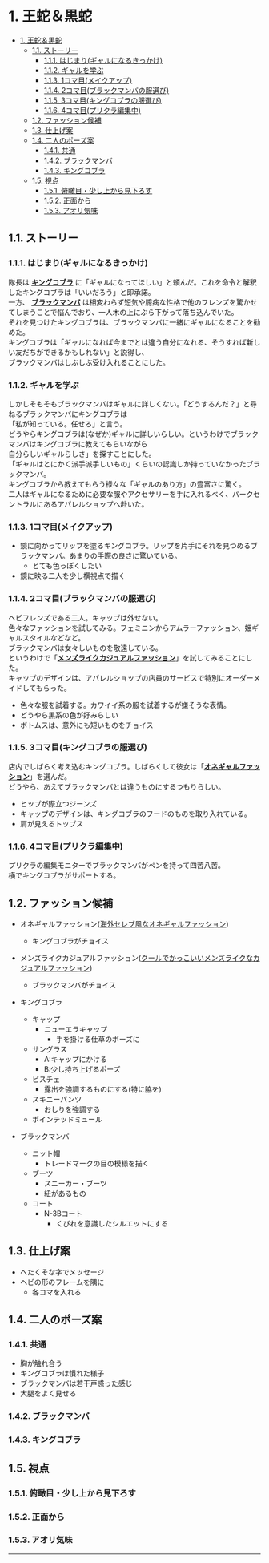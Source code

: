 # 1. 王蛇＆黒蛇

- [1. 王蛇＆黒蛇](#1-王蛇黒蛇)
  - [1.1. ストーリー](#11-ストーリー)
    - [1.1.1. はじまり(ギャルになるきっかけ)](#111-はじまりギャルになるきっかけ)
    - [1.1.2. ギャルを学ぶ](#112-ギャルを学ぶ)
    - [1.1.3. 1コマ目(メイクアップ)](#113-1コマ目メイクアップ)
    - [1.1.4. 2コマ目(ブラックマンバの服選び)](#114-2コマ目ブラックマンバの服選び)
    - [1.1.5. 3コマ目(キングコブラの服選び)](#115-3コマ目キングコブラの服選び)
    - [1.1.6. 4コマ目(プリクラ編集中)](#116-4コマ目プリクラ編集中)
  - [1.2. ファッション候補](#12-ファッション候補)
  - [1.3. 仕上げ案](#13-仕上げ案)
  - [1.4. 二人のポーズ案](#14-二人のポーズ案)
    - [1.4.1. 共通](#141-共通)
    - [1.4.2. ブラックマンバ](#142-ブラックマンバ)
    - [1.4.3. キングコブラ](#143-キングコブラ)
  - [1.5. 視点](#15-視点)
    - [1.5.1. 俯瞰目・少し上から見下ろす](#151-俯瞰目少し上から見下ろす)
    - [1.5.2. 正面から](#152-正面から)
    - [1.5.3. アオリ気味](#153-アオリ気味)

## 1.1. ストーリー

### 1.1.1. はじまり(ギャルになるきっかけ)

隊長は **[キングコブラ][KB]** に「ギャルになってほしい」と頼んだ。これを命令と解釈したキングコブラは「いいだろう」と即承諾。  
一方、 **[ブラックマンバ][BM]** は相変わらず短気や臆病な性格で他のフレンズを驚かせてしまうことで悩んでおり、一人木の上にぶら下がって落ち込んでいた。  
それを見つけたキングコブラは、ブラックマンバに一緒にギャルになることを勧めた。  
キングコブラは「ギャルになれば今までとは違う自分になれる、そうすれば新しい友だちができるかもしれない」と説得し、  
ブラックマンバはしぶしぶ受け入れることにした。

### 1.1.2. ギャルを学ぶ

しかしそもそもブラックマンバはギャルに詳しくない。「どうするんだ？」と尋ねるブラックマンバにキングコブラは  
「私が知っている。任せろ」と言う。  
どうやらキングコブラは(なぜか)ギャルに詳しいらしい。というわけでブラックマンバはキングコブラに教えてもらいながら  
 自分らしいギャルらしさ」を探すことにした。  
「ギャルはとにかく派手派手しいもの」くらいの認識しか持っていなかったブラックマンバ。  
キングコブラから教えてもらう様々な「ギャルのあり方」の豊富さに驚く。  
二人はギャルになるために必要な服やアクセサリーを手に入れるべく、パークセントラルにあるアパレルショップへ赴いた。

### 1.1.3. 1コマ目(メイクアップ)

- 鏡に向かってリップを塗るキングコブラ。リップを片手にそれを見つめるブラックマンバ。あまりの手際の良さに驚いている。
  - とても色っぽくしたい
- 鏡に映る二人を少し横視点で描く

### 1.1.4. 2コマ目(ブラックマンバの服選び)

ヘビフレンズである二人。キャップは外せない。  
色々なファッションを試してみる。フェミニンからアムラーファッション、姫ギャルスタイルなどなど。  
ブラックマンバは女々しいものを敬遠している。  
というわけで「**[メンズライクカジュアルファッション][B]**」を試してみることにした。  
キャップのデザインは、アパレルショップの店員のサービスで特別にオーダーメイドしてもらった。

- 色々な服を試着する。カワイイ系の服を試着するが嫌そうな表情。
- どうやら黒系の色が好みらしい
- ボトムスは、意外にも短いものをチョイス

### 1.1.5. 3コマ目(キングコブラの服選び)

店内でしばらく考え込むキングコブラ。しばらくして彼女は「**[オネギャルファッション][A]**」を選んだ。  
どうやら、あえてブラックマンバとは違うものにするつもりらしい。  

- ヒップが際立つジーンズ
- キャップのデザインは、キングコブラのフードのものを取り入れている。
- 肩が見えるトップス

### 1.1.6. 4コマ目(プリクラ編集中)

プリクラの編集モニターでブラックマンバがペンを持って四苦八苦。  
横でキングコブラがサポートする。  

## 1.2. ファッション候補

- オネギャルファッション([海外セレブ風なオネギャルファッション][A])
  - キングコブラがチョイス
- メンズライクカジュアルファッション([クールでかっこいいメンズライクなカジュアルファッション][B])
  - ブラックマンバがチョイス

- キングコブラ
  - キャップ
    - ニューエラキャップ
      - 手を掛ける仕草のポーズに
  - サングラス
    - A:キャップにかける
    - B:少し持ち上げるポーズ
  - ビスチェ
    - 露出を強調するものにする(特に脇を)
  - スキニーパンツ
    - おしりを強調する
  - ポインテッドミュール
- ブラックマンバ
  - ニット帽
    - トレードマークの目の模様を描く
  - ブーツ
    - スニーカー・ブーツ
    - 紐があるもの
  - コート
    - N-3Bコート
      - くびれを意識したシルエットにする

## 1.3. 仕上げ案

- へたくそな字でメッセージ
- ヘビの形のフレームを隅に
  - 各コマを入れる

## 1.4. 二人のポーズ案

### 1.4.1. 共通

- 胸が触れ合う
- キングコブラは慣れた様子
- ブラックマンバは若干戸惑った感じ
- 大腿をよく見せる

### 1.4.2. ブラックマンバ

### 1.4.3. キングコブラ

## 1.5. 視点

### 1.5.1. 俯瞰目・少し上から見下ろす

### 1.5.2. 正面から

### 1.5.3. アオリ気味

---

[A]: https://galture.com/fashion/celebrity.html
[B]: https://galture.com/fashion/mens-like.html
[KB]: https://japari-library.com/wiki/King_Cobra
[BM]: https://japari-library.com/wiki/Black_Mamba
